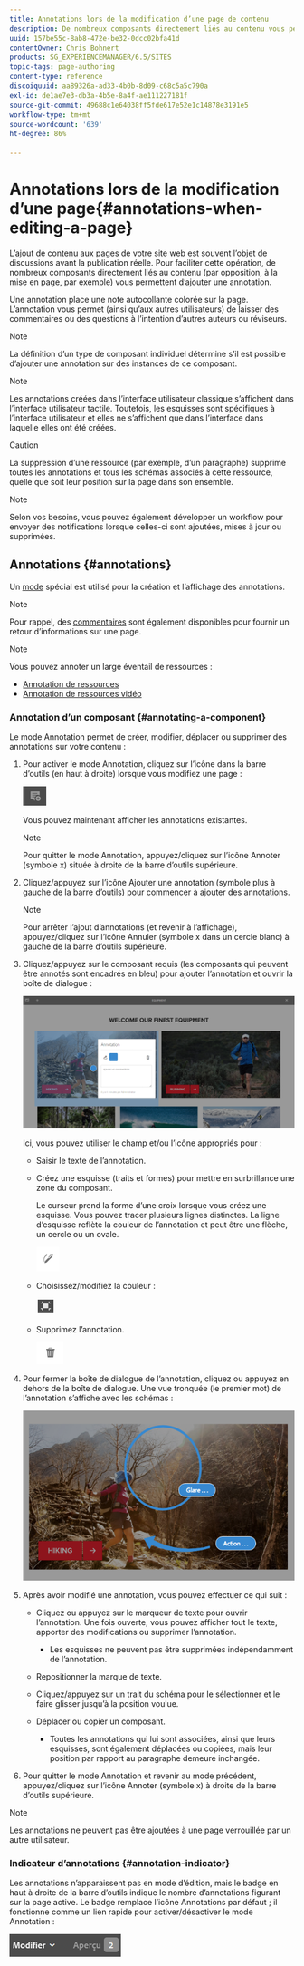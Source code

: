 ```yaml
---
title: Annotations lors de la modification d’une page de contenu
description: De nombreux composants directement liés au contenu vous permettent d’ajouter une annotation.
uuid: 157be55c-8ab8-472e-be32-0dcc02bfa41d
contentOwner: Chris Bohnert
products: SG_EXPERIENCEMANAGER/6.5/SITES
topic-tags: page-authoring
content-type: reference
discoiquuid: aa89326a-ad33-4b0b-8d09-c68c5a5c790a
exl-id: de1ae7e3-db3a-4b5e-8a4f-ae111227181f
source-git-commit: 49688c1e64038ff5fde617e52e1c14878e3191e5
workflow-type: tm+mt
source-wordcount: '639'
ht-degree: 86%

---
```


# Annotations lors de la modification d’une page{#annotations-when-editing-a-page}

L’ajout de contenu aux pages de votre site web est souvent l’objet de discussions avant la publication réelle. Pour faciliter cette opération, de nombreux composants directement liés au contenu (par opposition, à la mise en page, par exemple) vous permettent d’ajouter une annotation.

Une annotation place une note autocollante colorée sur la page. L’annotation vous permet (ainsi qu’aux autres utilisateurs) de laisser des commentaires ou des questions à l’intention d’autres auteurs ou réviseurs.

>[!NOTE]
>
>La définition d’un type de composant individuel détermine s’il est possible d’ajouter une annotation sur des instances de ce composant.

>[!NOTE]
>
>Les annotations créées dans l’interface utilisateur classique s’affichent dans l’interface utilisateur tactile. Toutefois, les esquisses sont spécifiques à l’interface utilisateur et elles ne s’affichent que dans l’interface dans laquelle elles ont été créées.

>[!CAUTION]
>
>La suppression d’une ressource (par exemple, d’un paragraphe) supprime toutes les annotations et tous les schémas associés à cette ressource, quelle que soit leur position sur la page dans son ensemble.

>[!NOTE]
>
>Selon vos besoins, vous pouvez également développer un workflow pour envoyer des notifications lorsque celles-ci sont ajoutées, mises à jour ou supprimées.

## Annotations {#annotations}

Un [mode](/help/sites-authoring/author-environment-tools.md#page-modes) spécial est utilisé pour la création et l’affichage des annotations.

>[!NOTE]
>
>Pour rappel, des [commentaires](/help/sites-authoring/basic-handling.md#timeline) sont également disponibles pour fournir un retour d’informations sur une page.

>[!NOTE]
>
>Vous pouvez annoter un large éventail de ressources :
>
>* [Annotation de ressources](/help/assets/manage-assets.md#annotating)
>* [Annotation de ressources vidéo](/help/assets/managing-video-assets.md#annotate-video-assets)
>

### Annotation d’un composant {#annotating-a-component}

Le mode Annotation permet de créer, modifier, déplacer ou supprimer des annotations sur votre contenu :

1. Pour activer le mode Annotation, cliquez sur l’icône dans la barre d’outils (en haut à droite) lorsque vous modifiez une page :

   ![Annoter](do-not-localize/screen_shot_2018-03-22at110414.png)

   Vous pouvez maintenant afficher les annotations existantes.

   >[!NOTE]
   >
   >Pour quitter le mode Annotation, appuyez/cliquez sur l’icône Annoter (symbole x) située à droite de la barre d’outils supérieure.

1. Cliquez/appuyez sur l’icône Ajouter une annotation (symbole plus à gauche de la barre d’outils) pour commencer à ajouter des annotations.

   >[!NOTE]
   >
   >Pour arrêter l’ajout d’annotations (et revenir à l’affichage), appuyez/cliquez sur l’icône Annuler (symbole x dans un cercle blanc) à gauche de la barre d’outils supérieure.

1. Cliquez/appuyez sur le composant requis (les composants qui peuvent être annotés sont encadrés en bleu) pour ajouter l’annotation et ouvrir la boîte de dialogue :

   ![screen_shot_2018-03-22at110606](assets/screen_shot_2018-03-22at110606.png)

   Ici, vous pouvez utiliser le champ et/ou l’icône appropriés pour :

   * Saisir le texte de l’annotation.
   * Créez une esquisse (traits et formes) pour mettre en surbrillance une zone du composant.

     Le curseur prend la forme d’une croix lorsque vous créez une esquisse. Vous pouvez tracer plusieurs lignes distinctes. La ligne d’esquisse reflète la couleur de l’annotation et peut être une flèche, un cercle ou un ovale.

     ![Esquisse](do-not-localize/screen_shot_2018-03-22at110640.png)

   * Choisissez/modifiez la couleur :

     ![Choisir/modifier la couleur](do-not-localize/chlimage_1-19.png)

   * Supprimez l’annotation.

     ![Supprimer l’annotation](do-not-localize/screen_shot_2018-03-22at110647.png)

1. Pour fermer la boîte de dialogue de l’annotation, cliquez ou appuyez en dehors de la boîte de dialogue. Une vue tronquée (le premier mot) de l’annotation s’affiche avec les schémas :

   ![screen_shot_2018-03-22at110850](assets/screen_shot_2018-03-22at110850.png)

1. Après avoir modifié une annotation, vous pouvez effectuer ce qui suit :

   * Cliquez ou appuyez sur le marqueur de texte pour ouvrir l’annotation. Une fois ouverte, vous pouvez afficher tout le texte, apporter des modifications ou supprimer l’annotation.

      * Les esquisses ne peuvent pas être supprimées indépendamment de l’annotation.

   * Repositionner la marque de texte.
   * Cliquez/appuyez sur un trait du schéma pour le sélectionner et le faire glisser jusqu’à la position voulue.
   * Déplacer ou copier un composant.

      * Toutes les annotations qui lui sont associées, ainsi que leurs esquisses, sont également déplacées ou copiées, mais leur position par rapport au paragraphe demeure inchangée.

1. Pour quitter le mode Annotation et revenir au mode précédent, appuyez/cliquez sur l’icône Annoter (symbole x) à droite de la barre d’outils supérieure.

>[!NOTE]
>
>Les annotations ne peuvent pas être ajoutées à une page verrouillée par un autre utilisateur.

### Indicateur d’annotations {#annotation-indicator}

Les annotations n’apparaissent pas en mode d’édition, mais le badge en haut à droite de la barre d’outils indique le nombre d’annotations figurant sur la page active. Le badge remplace l’icône Annotations par défaut ; il fonctionne comme un lien rapide pour activer/désactiver le mode Annotation :

![Indicateur d’annotations](assets/chlimage_1-242.png)
